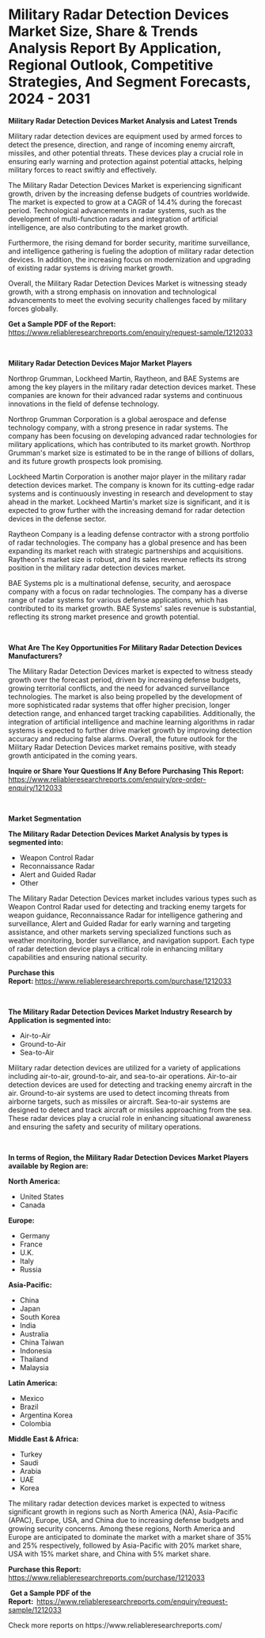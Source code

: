 <p><h1>Military Radar Detection Devices Market Size, Share & Trends Analysis Report By Application, Regional Outlook, Competitive Strategies, And Segment Forecasts, 2024 - 2031</h1></p><p><strong>Military Radar Detection Devices Market Analysis and Latest Trends</strong></p>
<p><p>Military radar detection devices are equipment used by armed forces to detect the presence, direction, and range of incoming enemy aircraft, missiles, and other potential threats. These devices play a crucial role in ensuring early warning and protection against potential attacks, helping military forces to react swiftly and effectively.</p><p>The Military Radar Detection Devices Market is experiencing significant growth, driven by the increasing defense budgets of countries worldwide. The market is expected to grow at a CAGR of 14.4% during the forecast period. Technological advancements in radar systems, such as the development of multi-function radars and integration of artificial intelligence, are also contributing to the market growth.</p><p>Furthermore, the rising demand for border security, maritime surveillance, and intelligence gathering is fueling the adoption of military radar detection devices. In addition, the increasing focus on modernization and upgrading of existing radar systems is driving market growth.</p><p>Overall, the Military Radar Detection Devices Market is witnessing steady growth, with a strong emphasis on innovation and technological advancements to meet the evolving security challenges faced by military forces globally.</p></p>
<p><strong>Get a Sample PDF of the Report:&nbsp;</strong> <a href="https://www.reliableresearchreports.com/enquiry/request-sample/1212033">https://www.reliableresearchreports.com/enquiry/request-sample/1212033</a></p>
<p>&nbsp;</p>
<p><strong>Military Radar Detection Devices Major Market Players</strong></p>
<p><p>Northrop Grumman, Lockheed Martin, Raytheon, and BAE Systems are among the key players in the military radar detection devices market. These companies are known for their advanced radar systems and continuous innovations in the field of defense technology.</p><p>Northrop Grumman Corporation is a global aerospace and defense technology company, with a strong presence in radar systems. The company has been focusing on developing advanced radar technologies for military applications, which has contributed to its market growth. Northrop Grumman's market size is estimated to be in the range of billions of dollars, and its future growth prospects look promising.</p><p>Lockheed Martin Corporation is another major player in the military radar detection devices market. The company is known for its cutting-edge radar systems and is continuously investing in research and development to stay ahead in the market. Lockheed Martin's market size is significant, and it is expected to grow further with the increasing demand for radar detection devices in the defense sector.</p><p>Raytheon Company is a leading defense contractor with a strong portfolio of radar technologies. The company has a global presence and has been expanding its market reach with strategic partnerships and acquisitions. Raytheon's market size is robust, and its sales revenue reflects its strong position in the military radar detection devices market.</p><p>BAE Systems plc is a multinational defense, security, and aerospace company with a focus on radar technologies. The company has a diverse range of radar systems for various defense applications, which has contributed to its market growth. BAE Systems' sales revenue is substantial, reflecting its strong market presence and growth potential.</p></p>
<p>&nbsp;</p>
<p><strong>What Are The Key Opportunities For Military Radar Detection Devices Manufacturers?</strong></p>
<p><p>The Military Radar Detection Devices market is expected to witness steady growth over the forecast period, driven by increasing defense budgets, growing territorial conflicts, and the need for advanced surveillance technologies. The market is also being propelled by the development of more sophisticated radar systems that offer higher precision, longer detection range, and enhanced target tracking capabilities. Additionally, the integration of artificial intelligence and machine learning algorithms in radar systems is expected to further drive market growth by improving detection accuracy and reducing false alarms. Overall, the future outlook for the Military Radar Detection Devices market remains positive, with steady growth anticipated in the coming years.</p></p>
<p><strong>Inquire or Share Your Questions If Any Before Purchasing This Report:</strong> <a href="https://www.reliableresearchreports.com/enquiry/pre-order-enquiry/1212033">https://www.reliableresearchreports.com/enquiry/pre-order-enquiry/1212033</a></p>
<p>&nbsp;</p>
<p><strong>Market Segmentation</strong></p>
<p><strong>The Military Radar Detection Devices Market Analysis by types is segmented into:</strong></p>
<p><ul><li>Weapon Control Radar</li><li>Reconnaissance Radar</li><li>Alert and Guided Radar</li><li>Other</li></ul></p>
<p><p>The Military Radar Detection Devices market includes various types such as Weapon Control Radar used for detecting and tracking enemy targets for weapon guidance, Reconnaissance Radar for intelligence gathering and surveillance, Alert and Guided Radar for early warning and targeting assistance, and other markets serving specialized functions such as weather monitoring, border surveillance, and navigation support. Each type of radar detection device plays a critical role in enhancing military capabilities and ensuring national security.</p></p>
<p><strong>Purchase this Report:&nbsp;</strong><a href="https://www.reliableresearchreports.com/purchase/1212033">https://www.reliableresearchreports.com/purchase/1212033</a></p>
<p>&nbsp;</p>
<p><strong>The Military Radar Detection Devices Market Industry Research by Application is segmented into:</strong></p>
<p><ul><li>Air-to-Air</li><li>Ground-to-Air</li><li>Sea-to-Air</li></ul></p>
<p><p>Military radar detection devices are utilized for a variety of applications including air-to-air, ground-to-air, and sea-to-air operations. Air-to-air detection devices are used for detecting and tracking enemy aircraft in the air. Ground-to-air systems are used to detect incoming threats from airborne targets, such as missiles or aircraft. Sea-to-air systems are designed to detect and track aircraft or missiles approaching from the sea. These radar devices play a crucial role in enhancing situational awareness and ensuring the safety and security of military operations.</p></p>
<p>&nbsp;</p>
<p><strong>In terms of Region, the Military Radar Detection Devices Market Players available by Region are:</strong></p>
<p>
    <p> <strong> North America: </strong>
        <ul>
            <li>United States</li>
            <li>Canada</li>
        </ul>
        </p> 
    <p> <strong> Europe: </strong>
        <ul>
            <li>Germany</li>
            <li>France</li>
            <li>U.K.</li>
            <li>Italy</li>
            <li>Russia</li>
        </ul>
        </p> 
    <p> <strong> Asia-Pacific: </strong>
        <ul>
            <li>China</li>
            <li>Japan</li>
            <li>South Korea</li>
            <li>India</li>
            <li>Australia</li>
            <li>China Taiwan</li>
            <li>Indonesia</li>
            <li>Thailand</li>
            <li>Malaysia</li>
        </ul>
        </p> 
    <p> <strong> Latin America: </strong>
        <ul>
            <li>Mexico</li>
            <li>Brazil</li>
            <li>Argentina Korea</li>
            <li>Colombia</li>
        </ul>
        </p> 
    <p> <strong> Middle East & Africa: </strong>
        <ul>
            <li>Turkey</li>
            <li>Saudi</li>
            <li>Arabia</li>
            <li>UAE</li>
            <li>Korea</li>
        </ul>
    </p>
    </p>
<p><p>The military radar detection devices market is expected to witness significant growth in regions such as North America (NA), Asia-Pacific (APAC), Europe, USA, and China due to increasing defense budgets and growing security concerns. Among these regions, North America and Europe are anticipated to dominate the market with a market share of 35% and 25% respectively, followed by Asia-Pacific with 20% market share, USA with 15% market share, and China with 5% market share.</p></p>
<p><strong>Purchase this Report: </strong><a href="https://www.reliableresearchreports.com/purchase/1212033">https://www.reliableresearchreports.com/purchase/1212033</a></p>
<p>&nbsp;<strong>Get a Sample PDF of the Report:&nbsp;&nbsp;</strong><a href="https://www.reliableresearchreports.com/enquiry/request-sample/1212033">https://www.reliableresearchreports.com/enquiry/request-sample/1212033</a></p>
<p><strong></strong></p>
<p>Check more reports on https://www.reliableresearchreports.com/</p>